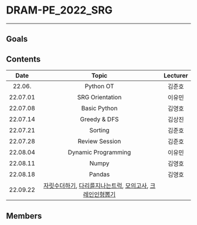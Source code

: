 # DRAM-PE_2022_SRG

---



## Goals

## Contents

|       Date       | Topic | Lecturer |
|:----------------:|:----------------------------------------:|:----------------------------------:|
| 22.06.　 | Python OT | 김준호 |
| 22.07.01 | SRG Orientation | 이유민 |
| 22.07.08 | Basic Python  | 김영호 |
| 22.07.14 | Greedy & DFS | 김상진 |
| 22.07.21 | Sorting | 김준호 |
| 22.07.28 | Review Session | 김준호 |
| 22.08.04 | Dynamic Programming | 이유민 |
| 22.08.11 | Numpy | 김영호 |
| 22.08.18 | Pandas | 김영호 |
| 22.09.22 | [자릿수더하기](https://school.programmers.co.kr/learn/courses/30/lessons/12931), [다리를지나는트럭](https://school.programmers.co.kr/learn/courses/30/lessons/42583), [모의고사](https://school.programmers.co.kr/learn/courses/30/lessons/42840), [크레인인형뽑기](https://school.programmers.co.kr/learn/courses/30/lessons/64061) |  |


## Members
